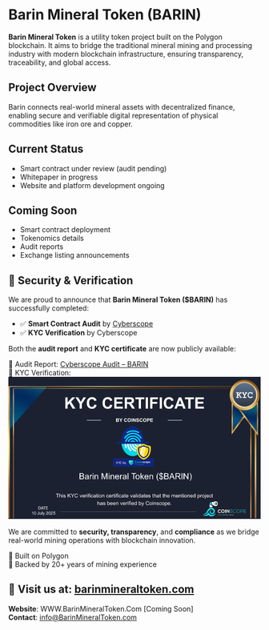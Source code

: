 # Barin Mineral Token (BARIN)

**Barin Mineral Token** is a utility token project built on the Polygon blockchain. It aims to bridge the traditional mineral mining and processing industry with modern blockchain infrastructure, ensuring transparency, traceability, and global access.

## Project Overview
Barin connects real-world mineral assets with decentralized finance, enabling secure and verifiable digital representation of physical commodities like iron ore and copper.

## Current Status
- Smart contract under review (audit pending)
- Whitepaper in progress
- Website and platform development ongoing

## Coming Soon
- Smart contract deployment
- Tokenomics details
- Audit reports
- Exchange listing announcements
## 🔐 Security & Verification

We are proud to announce that **Barin Mineral Token ($BARIN)** has successfully completed:

- ✅ **Smart Contract Audit** by [Cyberscope](https://www.cyberscope.io/audits/barin)
- ✅ **KYC Verification** by Cyberscope

Both the **audit report** and **KYC certificate** are now publicly available:

📄 Audit Report: [Cyberscope Audit – BARIN](https://www.cyberscope.io/audits/barin)  
📄 KYC Verification: ![KYC](https://github.com/coinscope-co/kyc/blob/main/barin/kyc.png)

We are committed to **security, transparency**, and **compliance** as we bridge real-world mining operations with blockchain innovation.

💠 Built on Polygon  
💎 Backed by 20+ years of mining experience

🔗 Visit us at: [barinmineraltoken.com](https://barinmineraltoken.com)
---

**Website**: WWW.BarinMineralToken.Com [Coming Soon]  
**Contact**: info@BarinMineralToken.com

